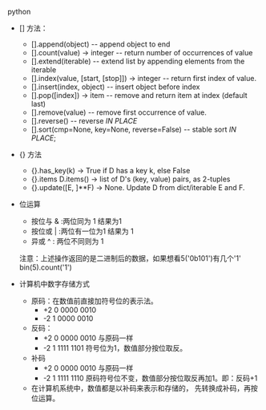 python
  + [] 方法：
    - [].append(object) -- append object to end
    - [].count(value) -> integer -- return number of occurrences of value
    - [].extend(iterable) -- extend list by appending elements from the iterable
    - [].index(value, [start, [stop]]) -> integer -- return first index of value.
    - [].insert(index, object) -- insert object before index
    - [].pop([index]) -> item -- remove and return item at index (default last)
    - [].remove(value) -- remove first occurrence of value.
    - [].reverse() -- reverse *IN PLACE*
    - [].sort(cmp=None, key=None, reverse=False) -- stable sort *IN PLACE*;
  + {} 方法
    - {}.has_key(k) -> True if D has a key k, else False
    - {}.items D.items() -> list of D's (key, value) pairs, as 2-tuples
    - {}.update([E, ]**F) -> None.  Update D from dict/iterable E and F.


  + 位运算
    - 按位与 & :两位同为 1 结果为1
    - 按位或 | :两位有一位为1 结果为 1
    - 异或 ^ : 两位不同则为 1

    注意：上述操作返回的是二进制后的数据，如果想看5('0b101')有几个'1' bin(5).count('1')

  + 计算机中数字存储方式
    - 原码：在数值前直接加符号位的表示法。
        + +2 0 0000 0010
        + -2 1 0000 0010
    - 反码：
        + +2 0 0000 0010 与原码一样
        + -2 1 1111 1101 符号位为1，数值部分按位取反。
    - 补码
        + +2 0 0000 0010 与原码一样
        + -2 1 1111 1110 原码符号位不变，数值部分按位取反再加1。即：反码+1
        
    + 在计算机系统中，数值都是以补码来表示和存储的， 先转换成补码，再按位运算。


    
        